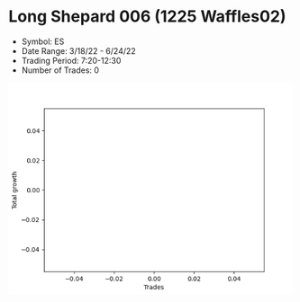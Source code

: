 # Long Shepard 006 (1225 Waffles02) 
- Symbol: ES
- Date Range: 3/18/22 - 6/24/22
- Trading Period: 7:20-12:30
- Number of Trades: 0

![Plot](LongShepard006(1225Waffles02)ES.png)


































